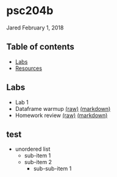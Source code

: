 psc204b
================
Jared
February 1, 2018

Table of contents
-----------------

-   [Labs](#labs)
-   [Resources](#resources)

Labs
----

-   Lab 1
-   Dataframe warmup [(raw)](https://raw.githubusercontent.com/jdstokes/PSC204b/master/labs/Lab1_warmup.Rmd) [(markdown)](https://github.com/jdstokes/PSC204b/blob/master/labs/Lab1_warmup.Rmd)
-   Homework review [(raw)](https://raw.githubusercontent.com/jdstokes/PSC204b/master/homework/notebooks/homework1.Rmd) [(markdown)](http://htmlpreview.github.io/?https://github.com/jdstokes/PSC204b/blob/master/homework/notebooks/homework1.nb.html)

## test

- unordered list
    - sub-item 1
    - sub-item 2
        - sub-sub-item 1
